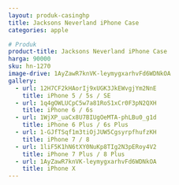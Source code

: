 ```yaml
---
layout: produk-casinghp
title: Jacksons Neverland iPhone Case
categories: apple

# Produk
product-title: Jacksons Neverland iPhone Case
harga: 90000
sku: hn-1270
image-drive: 1AyZawR7knVK-leymygxarhvFd6WDNkOA
gallery:
  - url: 12H7CF2kHAorIj9xUGK3JkEWvgjYm2NnE
    title: iPhone 5 / 5s / SE
  - url: 1q4gOWLUCpC5w7a81RoS1xCr0F3pN2QXH
    title: iPhone 6 / 6s
  - url: 1WjXP_uaCx8U7BIUgOeMTA-phLBu0_g1d
    title: iPhone 6 Plus / 6s Plus
  - url: 1-GJfTSqf1m3tiOjJUW5CgsyrpfhufzKH
    title: iPhone 7 / 8
  - url: 1liF5K1hN6tXY0NuKp8TIg2N3pERoy4V2
    title: iPhone 7 Plus / 8 Plus
  - url: 1AyZawR7knVK-leymygxarhvFd6WDNkOA
    title: iPhone X
---
```

